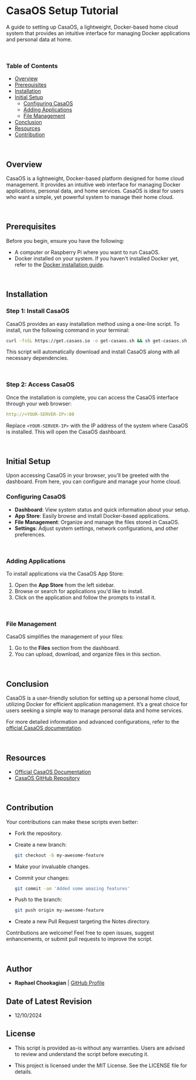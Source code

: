 # CasaOS Setup Tutorial

A guide to setting up CasaOS, a lightweight, Docker-based home cloud system that provides an intuitive interface for managing Docker applications and personal data at home.

<br>

### **Table of Contents**

- [Overview](#overview)
- [Prerequisites](#prerequisites)
- [Installation](#installation)
- [Initial Setup](#initial-setup)
  - [Configuring CasaOS](#configuring-casaos)
  - [Adding Applications](#adding-applications)
  - [File Management](#file-management)
- [Conclusion](#conclusion)
- [Resources](#resources)
- [Contribution](#contribution)

<br>

## **Overview**

CasaOS is a lightweight, Docker-based platform designed for home cloud management. It provides an intuitive web interface for managing Docker applications, personal data, and home services. CasaOS is ideal for users who want a simple, yet powerful system to manage their home cloud.

<br>

## **Prerequisites**

Before you begin, ensure you have the following:

- A computer or Raspberry Pi where you want to run CasaOS.
- Docker installed on your system. If you haven't installed Docker yet, refer to the [Docker installation guide](https://docs.docker.com/get-docker/).

<br>

## **Installation**

### **Step 1: Install CasaOS**

CasaOS provides an easy installation method using a one-line script. To install, run the following command in your terminal:

  ```bash
  curl -fsSL https://get.casaos.io -o get-casaos.sh && sh get-casaos.sh
  ```

This script will automatically download and install CasaOS along with all necessary dependencies.

<br>

### **Step 2: Access CasaOS**

Once the installation is complete, you can access the CasaOS interface through your web browser:

  ```yaml
  http://<YOUR-SERVER-IP>:80
  ```

Replace `<YOUR-SERVER-IP>` with the IP address of the system where CasaOS is installed. This will open the CasaOS dashboard.

<br>

## **Initial Setup**

Upon accessing CasaOS in your browser, you'll be greeted with the dashboard. From here, you can configure and manage your home cloud.

### **Configuring CasaOS**

- **Dashboard**: View system status and quick information about your setup.
- **App Store**: Easily browse and install Docker-based applications.
- **File Management**: Organize and manage the files stored in CasaOS.
- **Settings**: Adjust system settings, network configurations, and other preferences.

<br>

### **Adding Applications**

To install applications via the CasaOS App Store:

1. Open the **App Store** from the left sidebar.
2. Browse or search for applications you'd like to install.
3. Click on the application and follow the prompts to install it.

<br>

### **File Management**

CasaOS simplifies the management of your files:

1. Go to the **Files** section from the dashboard.
2. You can upload, download, and organize files in this section.

<br>

## **Conclusion**

CasaOS is a user-friendly solution for setting up a personal home cloud, utilizing Docker for efficient application management. It’s a great choice for users seeking a simple way to manage personal data and home services.

For more detailed information and advanced configurations, refer to the [official CasaOS documentation](https://docs.casaos.io/).

<br>

## **Resources**

- [Official CasaOS Documentation](https://docs.casaos.io/)
- [CasaOS GitHub Repository](https://github.com/casaos)

<br>

## **Contribution**

Your contributions can make these scripts even better:

- Fork the repository.

- Create a new branch:

  ```bash
  git checkout -b my-awesome-feature
  ```

- Make your invaluable changes.

- Commit your changes:

  ```bash
  git commit -am 'Added some amazing features'
  ```

- Push to the branch:

  ```bash
  git push origin my-awesome-feature
  ```

- Create a new Pull Request targeting the Notes directory.

Contributions are welcome! Feel free to open issues, suggest enhancements, or submit pull requests to improve the script.

<br>

## **Author**

- **Raphael Chookagian** | [GitHub Profile](https://github.com/cesar-group)

## **Date of Latest Revision**

- 12/10/2024

## **License**

- This script is provided as-is without any warranties. Users are advised to review and understand the script before executing it.

- This project is licensed under the MIT License. See the LICENSE file for details.
